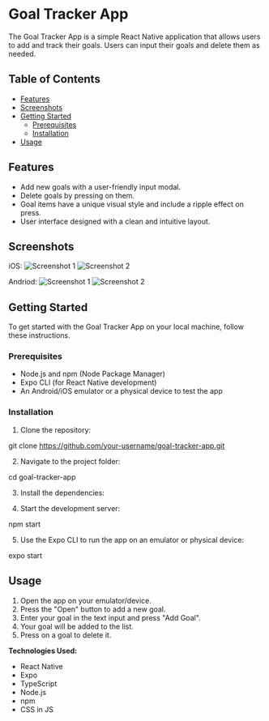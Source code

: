 # Goal Tracker App

The Goal Tracker App is a simple React Native application that allows users to add and track their goals. Users can input their goals and delete them as needed.

## Table of Contents

- [Features](#features)
- [Screenshots](#screenshots)
- [Getting Started](#getting-started)
  - [Prerequisites](#prerequisites)
  - [Installation](#installation)
- [Usage](#usage)

## Features

- Add new goals with a user-friendly input modal.
- Delete goals by pressing on them.
- Goal items have a unique visual style and include a ripple effect on press.
- User interface designed with a clean and intuitive layout.

## Screenshots

iOS:
![Screenshot 1](./assets/images/ios1.png)
![Screenshot 2](./assets/images/ios2.png)

Andriod:
![Screenshot 1](./assets/images/andriod1.png)
![Screenshot 2](./assets/images/andriod2.png)


## Getting Started

To get started with the Goal Tracker App on your local machine, follow these instructions.

### Prerequisites

- Node.js and npm (Node Package Manager)
- Expo CLI (for React Native development)
- An Android/iOS emulator or a physical device to test the app

### Installation

1. Clone the repository:

git clone https://github.com/your-username/goal-tracker-app.git

2. Navigate to the project folder:

cd goal-tracker-app

3. Install the dependencies:

4. Start the development server:

npm start

5. Use the Expo CLI to run the app on an emulator or physical device:

expo start

## Usage

1. Open the app on your emulator/device.
2. Press the "Open" button to add a new goal.
3. Enter your goal in the text input and press "Add Goal".
4. Your goal will be added to the list.
5. Press on a goal to delete it.

**Technologies Used:**

- React Native
- Expo
- TypeScript
- Node.js
- npm
- CSS in JS


